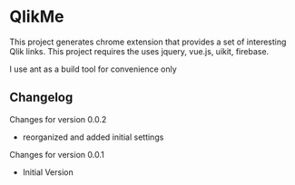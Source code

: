 # QlikMe #

This project generates chrome extension that provides a set of interesting Qlik links. 
This project requires the uses jquery, vue.js, uikit, firebase.

I use ant as a build tool for convenience only


## Changelog

Changes for version 0.0.2
- reorganized and added initial settings

Changes for version 0.0.1
- Initial Version
